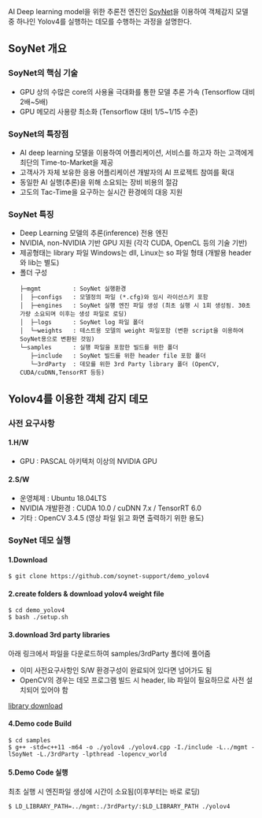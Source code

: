 AI Deep learning model을 위한 추론전 엔진인 [SoyNet](https://soynet.io, "SOYNET Homepage")을 이용하여
객체감지 모델 중 하나인 Yolov4를 실행하는 데모를 수행하는 과정을 설명한다. 

## SoyNet 개요

### SoyNet의 핵심 기술
 - GPU 상의 수많은 core의 사용율 극대화를 통한 모델 추론 가속 (Tensorflow 대비 2배~5배)
 - GPU 메모리 사용량 최소화 (Tensorflow 대비 1/5~1/15 수준)
 
### SoyNet의 특장점
 - AI deep learning 모델을 이용하여 어플리케이션, 서비스를 하고자 하는 고객에게 최단의 Time-to-Market을 제공
 - 고객사가 자체 보유한 응용 어플리케이션 개발자의 AI 프로젝트 참여를 확대
 - 동일한 AI 실행(추론)을 위해 소요되는 장비 비용의 절감
 - 고도의 Tac-Time을 요구하는 실시간 환경에의 대응 지원
   
### SoyNet 특징
 - Deep Learning 모델의 추론(inference) 전용 엔진 
 - NVIDIA, non-NVIDIA 기반 GPU 지원 (각각 CUDA, OpenCL 등의 기술 기반)
 - 제공형태는 library 파일 
   Windows는 dll, Linux는 so 파일 형태 (개발용 header와 lib는 별도)
 - 폴더 구성
   ```
   ├─mgmt         : SoyNet 실행환경
   │  ├─configs   : 모델정의 파일 (*.cfg)와 임시 라이선스키 포함 
   │  ├─engines   : SoyNet 실행 엔진 파일 생성 (최초 실행 시 1회 생성됨. 30초 가량 소요되며 이후는 생성 파일로 로딩)
   │  ├─logs      : SoyNet log 파일 폴더
   │  └─weights   : 테스트용 모델의 weight 파일포함 (변환 script을 이용하여 SoyNet용으로 변환된 것임)
   └─samples      : 실행 파일을 포함한 빌드를 위한 폴더 
      ├─include   : SoyNet 빌드를 위한 header file 포함 폴더 
      └─3rdParty  : 데모를 위한 3rd Party library 폴더 (OpenCV, CUDA/cuDNN,TensorRT 등등)
   ```
   

## Yolov4를 이용한 객체 감지 데모 

### 사전 요구사항

#### 1.H/W 
 - GPU : PASCAL 아키텍처 이상의 NVIDIA GPU 

#### 2.S/W
 - 운영체제 : Ubuntu 18.04LTS
 - NVIDIA 개발환경 : CUDA 10.0 / cuDNN 7.x / TensorRT 6.0
 - 기타 : OpenCV 3.4.5 (영상 파일 읽고 화면 출력하기 위한 용도)
 

### SoyNet 데모 실행

#### 1.Download
```
$ git clone https://github.com/soynet-support/demo_yolov4
```

#### 2.create folders & download yolov4 weight file 
```
$ cd demo_yolov4
$ bash ./setup.sh
```

#### 3.download 3rd party libraries 
아래 링크에서 파일을 다운로드하여 samples/3rdParty 폴더에 풀어줌
  - 이미 사전요구사항인 S/W 환경구성이 완료되어 있다면 넘어가도 됨
  - OpenCV의 경우는 데모 프로그램 빌드 시 header, lib 파일이 필요하므로 사전 설치되어 있어야 함

[library download](https://drive.google.com/drive/folders/1dF-O_cdstyTt6eKRxN-p8Klv1ITfNHMh?usp=sharing, "3rd party libs")


#### 4.Demo code Build
```
$ cd samples
$ g++ -std=c++11 -m64 -o ./yolov4 ./yolov4.cpp -I./include -L../mgmt -lSoyNet -L./3rdParty -lpthread -lopencv_world
```

#### 5.Demo Code 실행
최초 실행 시 엔진파일 생성에 시간이 소요됨(이후부터는 바로 로딩)
```
$ LD_LIBRARY_PATH=../mgmt:./3rdParty/:$LD_LIBRARY_PATH ./yolov4
```
